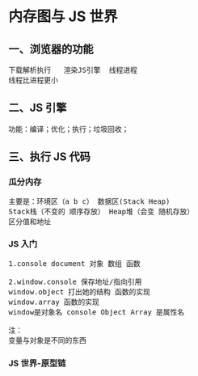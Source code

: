 # 内存图与 JS 世界

## 一、浏览器的功能

<pre>
下载解析执行   渲染JS引擎  线程进程
线程比进程更小
</pre>

## 二、JS 引擎

<pre>
功能：编译；优化；执行；垃圾回收；</pre>

## 三、执行 JS 代码

### 瓜分内存

<pre>
主要是：环境区（a b c） 数据区(Stack Heap)
Stack栈（不变的 顺序存放） Heap堆（会变 随机存放）
区分值和地址</pre>

### JS 入门

<pre>
1.console document 对象 数组 函数

2.window.console 保存地址/指向引用
window.object 打出她的结构 函数的实现
window.array 函数的实现
window是对象名 console Object Array 是属性名

注：
变量与对象是不同的东西</pre>

### JS 世界-原型链
